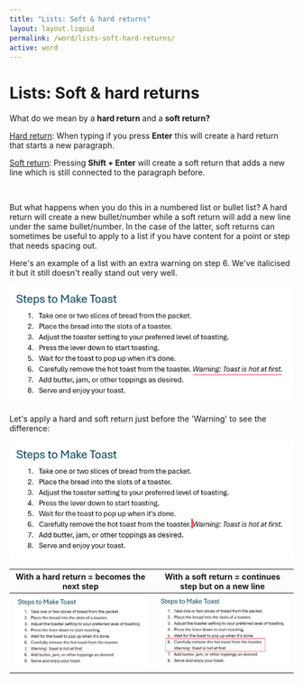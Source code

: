 ```yaml
---
title: "Lists: Soft & hard returns"
layout: layout.liquid
permalink: /word/lists-soft-hard-returns/
active: word
---
```


<h1>Lists: Soft & hard returns</h2>

<section class="section-light">

<p>What do we mean by a <strong>hard return</strong> and a <strong>soft return?</strong></p>

<p><u>Hard return</u>: When typing if you press <strong>Enter</strong> this will create a hard return that starts a new paragraph.</p>

<p><u>Soft return</u>: Pressing <strong>Shift + Enter</strong> will create a soft return that adds a new line which is still connected to the paragraph before.</p>

<br>

<p>But what happens when you do this in a numbered list or bullet list? A hard return will create a new bullet/number while a soft return will add a new line under the same bullet/number. In the case of the latter, soft returns can sometimes be useful to apply to a list if you have content for a point or step that needs spacing out.</p>

<p>Here's an example of a list with an extra warning on step 6. We've italicised it but it still doesn't really stand out very well.</p>

<img src="/assets/images/word/Lists soft and hard returns/Soft-Hard return in list example.png" alt="Soft-Hard return in list example" width="550">

<p>Let's apply a hard and soft return just before the 'Warning' to see the difference:</p>

<img src="/assets/images/word/Lists soft and hard returns/Soft-Hard return in list example edit.png" alt="Soft-Hard return in list example edit" width="550">

<table>
  <colgroup>
    <col style="width: 50%">
    <col style="width: 50%">
  </colgroup>
  <thead>
    <tr>
      <th>With a hard return = becomes the next step</th>
      <th>With a soft return = continues step but on a new line</th>
    </tr>
  </thead>
  <tbody>
    <tr>
      <td><img src="/assets/images/word/Lists soft and hard returns/Soft-Hard return in list example - Hard return.png" alt="Hard return example" width="450"></td>
      <td><img src="/assets/images/word/Lists soft and hard returns/Soft-Hard return in list example - Soft return.png" alt="Soft return example" width="450"></td>
    </tr>
</tbody>
</table>
</section>